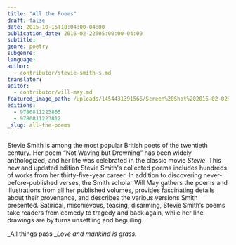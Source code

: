 ```yaml
---
title: "All the Poems"
draft: false
date: 2015-10-15T18:04:00-04:00
publication_date: 2016-02-22T05:00:00-04:00
subtitle:
genre: poetry
subgenre:
language:
author:
  - contributor/stevie-smith-s.md
translator:
editor:
  - contributor/will-may.md
featured_image_path: /uploads/1454431391566/Screen%20Shot%202016-02-02%20at%2011.42.46%20AM.png
editions:
  - 9780811223805
  - 9780811223812
_slug: all-the-poems
---
```


Stevie Smith is among the most popular British poets of the twentieth century. Her poem “Not Waving but Drowning” has been widely anthologized, and her life was celebrated in the classic movie _Stevie_. This new and updated edition Stevie Smith's collected poems includes hundreds of works from her thirty-five-year career. In addition to discovering never-before-published verses, the Smith scholar Will May gathers the poems and illustrations from all her published volumes, provides fascinating details about their provenance, and describes the various versions Smith presented. Satirical, mischievous, teasing, disarming, Stevie Smith’s poems take readers from comedy to tragedy and back again, while her line drawings are by turns unsettling and beguiling.

_All things pass
__Love and mankind is grass._

